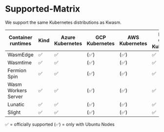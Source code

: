 # Supported-Matrix

We support the same Kubernetes distributions as Kwasm.

| Container runtimes  | Kind | Azure Kubernetes | GCP Kubernetes | AWS Kubernetes | Digital Ocean Kubernetes | CIVO Kubernetes | Kubernetes in Docker | Minikube | Canonical MicroK8s |
|---------------------|------|------------------|----------------|----------------|--------------------------|-----------------|----------------------|----------|--------------------|
| WasmEdge            | ✅   | ✅                | (✅)           | (✅)           | ✅                        | ✅              | ✅                    | ✅       | ✅                 |
| Wasmtime            | ✅   | ✅                | (✅)           | (✅)           | ✅                        | ✅              | ✅                    | ✅       | ✅                 |
| Fermion Spin        | ✅   | ✅                | (✅)           | (✅)           | ✅                        | ✅              | ✅                    | ✅       | ✅                 |
| Wasm Workers Server | ✅   | ✅                | (✅)           | (✅)           | ✅                        | ✅              | ✅                    | ✅       | ✅                 |
| Lunatic             | ✅   | ✅                | (✅)           | (✅)           | ✅                        | ✅              | ✅                    | ✅       | ✅                 |
| Slight              | ✅   | ✅                | (✅)           | (✅)           | ✅                        | ✅              | ✅                    | ✅       | ✅                 |

✅   = officially supported
(✅) = only with Ubuntu Nodes
